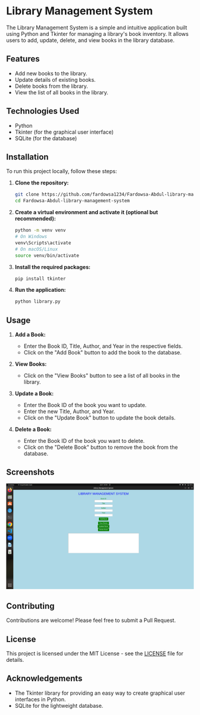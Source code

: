 # Library Management System

The Library Management System is a simple and intuitive application built using Python and Tkinter for managing a library's book inventory. It allows users to add, update, delete, and view books in the library database.

## Features

- Add new books to the library.
- Update details of existing books.
- Delete books from the library.
- View the list of all books in the library.

## Technologies Used

- Python
- Tkinter (for the graphical user interface)
- SQLite (for the database)

## Installation

To run this project locally, follow these steps:

1. **Clone the repository:**

    ```bash
    git clone https://github.com/fardowsa1234/Fardowsa-Abdul-library-management-system.git
    cd Fardowsa-Abdul-library-management-system
    ```

2. **Create a virtual environment and activate it (optional but recommended):**

    ```bash
    python -m venv venv
    # On Windows
    venv\Scripts\activate
    # On macOS/Linux
    source venv/bin/activate
    ```

3. **Install the required packages:**

    ```bash
    pip install tkinter
    ```

4. **Run the application:**

    ```bash
    python library.py
    ```

## Usage

1. **Add a Book:**
   - Enter the Book ID, Title, Author, and Year in the respective fields.
   - Click on the "Add Book" button to add the book to the database.

2. **View Books:**
   - Click on the "View Books" button to see a list of all books in the library.

3. **Update a Book:**
   - Enter the Book ID of the book you want to update.
   - Enter the new Title, Author, and Year.
   - Click on the "Update Book" button to update the book details.

4. **Delete a Book:**
   - Enter the Book ID of the book you want to delete.
   - Click on the "Delete Book" button to remove the book from the database.

## Screenshots

![Library Management System](Screenshot.png)

## Contributing

Contributions are welcome! Please feel free to submit a Pull Request.

## License

This project is licensed under the MIT License - see the [LICENSE](LICENSE) file for details.

## Acknowledgements

- The Tkinter library for providing an easy way to create graphical user interfaces in Python.
- SQLite for the lightweight database.

